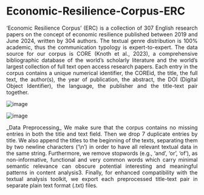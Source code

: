 # Economic-Resilience-Corpus-ERC
<p align="justify">
‘Economic Resilience Corpus’ (ERC) is a collection of 307 English research papers on the concept of economic resilience published between 2019 and June 2024, written by 304 authors. The textual genre distribution is 100% academic, thus the communication typology is expert-to-expert. The data source for our corpus is CORE (Knoth et al., 2023), a comprehensive bibliographic database of the world’s scholarly literature and the world’s largest collection of full text open access research papers.
Each entry in the corpus contains a unique numerical identifier, the COREid, the title, the full text, the author(s), the year of publication, the abstract, the DOI (Digital Object Identifier), the language, the publisher and the title-text pair together.
</p>

![image](https://github.com/user-attachments/assets/bde1c15c-b9c6-4972-b69f-d0de3a36253c)

![image](https://github.com/user-attachments/assets/31ed0ae3-bfaf-483e-a083-60dfde46d46c)


<p align="justify">
_Data Preprocessing_
We make sure that the corpus contains no missing entries in both the title and text field. Then we drop 7 duplicate entries by title. We also append the titles to the beginning of the texts, separating them by two newline characters (‘\n’) in order to have all relevant textual data in the same string. Furthermore, we remove stopwords (e.g., ‘and’, ‘or’, ‘of’), as non-informative, functional and very common words which carry minimal semantic relevance can obscure potential interesting and meaningful patterns in content analysis3. Finally, for enhanced compatibility with the textual analysis toolkit, we export each preprocessed title-text pair in separate plain text format (.txt) files. 
</p>
